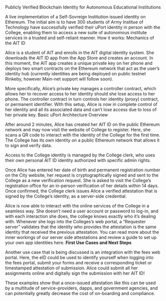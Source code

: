 Publicly Verified Blockchain Identity for Autonomous Educational Institutions

A live implementation of a Self-Sovreign Institution issued identity on Ethereum. The initial aim is to have 300 students of Army Institue of Technology have successfully verified their uPort identity in person with the College, enabling them to access a new suite of autonomous institute  services in a trusted and self-reliant manner. 
How it works: Mechanics of the AIT ID

Alice is a student of AIT and enrolls in the AIT digital identity system. She downloads the AIT ID app from the App Store and creates an account. In this moment, the AIT app creates a unique private key on her phone and deploys two smart contracts on the Ethereum network that act as the user’s identity hub (currently identities are being deployed on public testnet Rinkeby, however Main-net support will follow soon).

More specifically, Alice’s private key manages a controller contract, which allows her to recover access to her identity should she lose access to her phone. The controller contract in turn controls her identity (proxy) contract, or permanent identifier. With this setup, Alice is now in complete control of her identity and all its associated data and can’t lose access due to loss of her private key.
Basic uPort Architecture Overview

After around 2 minutes, Alice has created her AIT ID on the public Ethereum network and may now visit the website of College to register. Here, she scans a QR code to interact with the identity of the College for the first time. The College has its own identity on a public Ethereum network that allows it to sign and verify data.

Access to the College identity is managed by the College clerk, who uses their own personal AIT ID identity authorized with specific admin rights. 

Once Alice has entered her date of birth and permanent registration number on the City website, her request is cryptographically signed and sent to the College as a new verification request. She is asked to visit the College’s registration office for an in-person verification of her details within 14 days. Once confirmed, the College clerk issues Alice a verified attestation that is signed by the College’s identity, as a server-side credential.

Alice is now able to interact with the online services of the College in a seamless way. She doesn’t need a user account or password to log-in, and with each interaction she does, the college  knows exactly who it’s dealing with. Whenever she logs into the Colleges’s web portal, a “Requester server” validates that the identity who provides the attestation is the same identity that received the previous attestation. You can read more about the inner workings of our server side attestations and review a guide to set up your own app identities here.
__First Use Cases and Next Steps__

Another use case that is being discussed is an integration with the fees web portal. Here, the eID could be used to identify yourself when logging into the fees portal, submit your forms and receive a corresponding ticket or timestamped attestation of submission.
Alice could submit all her assignments online and digitally sign the submission with her AIT ID!

These examples show that a once-issued attestation like this can be used by a multitude of service-providers, dapps, and government agencies, and can potentially greatly decrease the cost of on-boarding and compliance.
